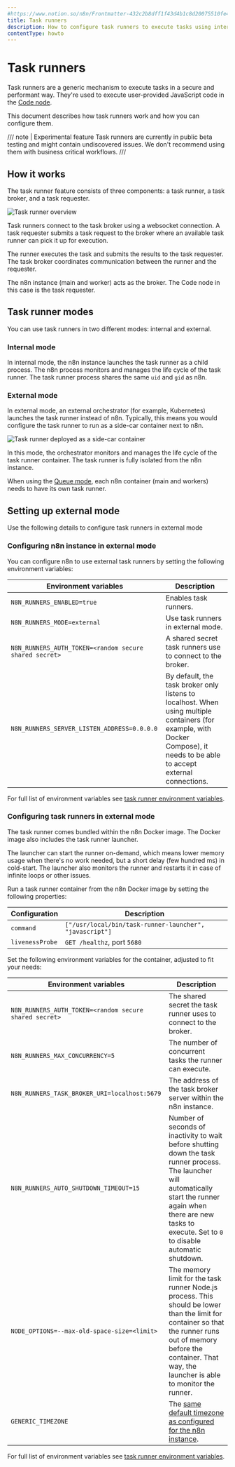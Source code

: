 ```yaml
---
#https://www.notion.so/n8n/Frontmatter-432c2b8dff1f43d4b1c8d20075510fe4
title: Task runners
description: How to configure task runners to execute tasks using internal or external runner processes.
contentType: howto
---
```


# Task runners

Task runners are a generic mechanism to execute tasks in a secure and performant way. They're used to execute user-provided JavaScript code in the [Code node](/integrations/builtin/core-nodes/n8n-nodes-base.code/).

This document describes how task runners work and how you can configure them.

/// note | Experimental feature
Task runners are currently in public beta testing and might contain undiscovered issues. We don't recommend using them with business critical workflows.
///

## How it works

The task runner feature consists of three components: a task runner, a task broker, and a task requester.

![Task runner overview](/_images/hosting/configuration/task-runner-concept.png)

Task runners connect to the task broker using a websocket connection. A task requester submits a task request to the broker where an available task runner can pick it up for execution.

The runner executes the task and submits the results to the task requester. The task broker coordinates communication between the runner and the requester.

The n8n instance (main and worker) acts as the broker. The Code node in this case is the task requester.

## Task runner modes

You can use task runners in two different modes: internal and external.

### Internal mode

In internal mode, the n8n instance launches the task runner as a child process. The n8n process monitors and manages the life cycle of the task runner. The task runner process shares the same `uid` and `gid` as n8n.

### External mode

In external mode, an external orchestrator (for example, Kubernetes) launches the task runner instead of n8n. Typically, this means you would configure the task runner to run as a side-car container next to n8n.

![Task runner deployed as a side-car container](/_images/hosting/configuration/task-runner-external-mode.png)

In this mode, the orchestrator monitors and manages the life cycle of the task runner container. The task runner is fully isolated from the n8n instance.

When using the [Queue mode](/hosting/scaling/queue-mode), each n8n container (main and workers) needs to have its own task runner.

## Setting up external mode

Use the following details to configure task runners in external mode

### Configuring n8n instance in external mode

You can configure n8n to use external task runners by setting the following environment variables:

| Environment variables                                  | Description                                                |
|--------------------------------------------------------|------------------------------------------------------------|
| `N8N_RUNNERS_ENABLED=true`                             | Enables task runners.                                      |
| `N8N_RUNNERS_MODE=external`                            | Use task runners in external mode.                         |
| `N8N_RUNNERS_AUTH_TOKEN=<random secure shared secret>` | A shared secret task runners use to connect to the broker. |
| `N8N_RUNNERS_SERVER_LISTEN_ADDRESS=0.0.0.0` | By default, the task broker only listens to localhost. When using multiple containers (for example, with Docker Compose), it needs to be able to accept external connections. |

For full list of environment variables see [task runner environment variables](/hosting/configuration/environment-variables/task-runners/).

### Configuring task runners in external mode

The task runner comes bundled within the n8n Docker image. The Docker image also includes the task runner launcher.

The launcher can start the runner on-demand, which means lower memory usage when there's no work needed, but a short delay (few hundred ms) in cold-start. The launcher also monitors the runner and restarts it in case of infinite loops or other issues.

Run a task runner container from the n8n Docker image by setting the following properties:

| Configuration   | Description                                             |
|-----------------|---------------------------------------------------------|
| `command`       | `["/usr/local/bin/task-runner-launcher", "javascript"]` |
| `livenessProbe` | `GET /healthz`, port `5680`                             |

Set the following environment variables for the container, adjusted to fit your needs:

| Environment variables | Description |
| ------ | ----- |
| `N8N_RUNNERS_AUTH_TOKEN=<random secure shared secret>` | The shared secret the task runner uses to connect to the broker. |
| `N8N_RUNNERS_MAX_CONCURRENCY=5` | The number of concurrent tasks the runner can execute. |
| `N8N_RUNNERS_TASK_BROKER_URI=localhost:5679` | The address of the task broker server within the n8n instance. |
| `N8N_RUNNERS_AUTO_SHUTDOWN_TIMEOUT=15` | Number of seconds of inactivity to wait before shutting down the task runner process. The launcher will automatically start the runner again when there are new tasks to execute. Set to `0` to disable automatic shutdown. |
| `NODE_OPTIONS=--max-old-space-size=<limit>` | The memory limit for the task runner Node.js process. This should be lower than the limit for container so that the runner runs out of memory before the container. That way, the launcher is able to monitor the runner. |
| `GENERIC_TIMEZONE` | The [same default timezone as configured for the n8n instance](/hosting/configuration/environment-variables/timezone-localization/). |

For full list of environment variables see [task runner environment variables](/hosting/configuration/environment-variables/task-runners/).
